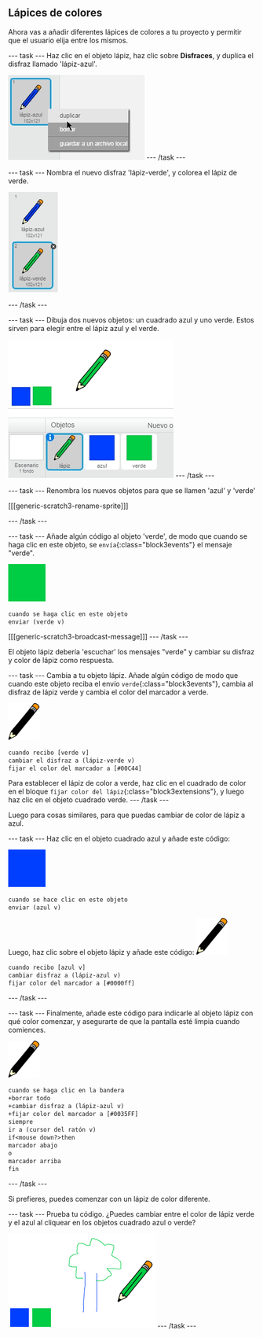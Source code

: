 ## Lápices de colores

Ahora vas a añadir diferentes lápices de colores a tu proyecto y permitir que el usuario elija entre los mismos.

--- task --- Haz clic en el objeto lápiz, haz clic sobre **Disfraces**, y duplica el disfraz llamado 'lápiz-azul'.

![screenshot](images/paint-blue-duplicate.png) --- /task ---

--- task --- Nombra el nuevo disfraz 'lápiz-verde', y colorea el lápiz de verde.

![Captura de pantalla](images/paint-pencil-green.png)

--- /task ---

--- task --- Dibuja dos nuevos objetos: un cuadrado azul y uno verde. Estos sirven para elegir entre el lápiz azul y el verde.

![screenshot](images/paint-selectors.png) --- /task ---

--- task --- Renombra los nuevos objetos para que se llamen 'azul' y 'verde'

[[[generic-scratch3-rename-sprite]]]

--- /task ---

--- task --- Añade algún código al objeto 'verde', de modo que cuando se haga clic en este objeto, se `envía`{:class="block3events"} el mensaje "verde".

![cuadrado verde](images/green_square.png)

```blocks3
cuando se haga clic en este objeto
enviar (verde v)
```

[[[generic-scratch3-broadcast-message]]] --- /task ---

El objeto lápiz debería 'escuchar' los mensajes "verde" y cambiar su disfraz y color de lápiz como respuesta.

--- task --- Cambia a tu objeto lápiz. Añade algún código de modo que cuando este objeto reciba el envío `verde`{:class="block3events"}, cambia al disfraz de lápiz verde y cambia el color del marcador a verde.

![lápiz](images/pencil.png)

```blocks3
cuando recibo [verde v]
cambiar el disfraz a (lápiz-verde v)
fijar el color del marcador a [#00C44]
```

Para establecer el lápiz de color a verde, haz clic en el cuadrado de color en el bloque `fijar color del lápiz`{:class="block3extensions"}, y luego haz clic en el objeto cuadrado verde. --- /task ---

Luego para cosas similares, para que puedas cambiar de color de lápiz a azul.

--- task --- Haz clic en el objeto cuadrado azul y añade este código:

![cuadrado azul](images/blue_square.png)

```blocks3
cuando se hace clic en este objeto
enviar (azul v)
```

Luego, haz clic sobre el objeto lápiz y añade este código: ![lápiz](images/pencil.png)

```blocks3
cuando recibo [azul v]
cambiar disfraz a (lápiz-azul v)
fijar color del marcador a [#0000ff]
```

--- /task ---

--- task --- Finalmente, añade este código para indicarle al objeto lápiz con qué color comenzar, y asegurarte de que la pantalla esté limpia cuando comiences.

![lápiz](images/pencil.png)

```blocks3
cuando se haga clic en la bandera
+borrar todo
+cambiar disfraz a (lápiz-azul v)
+fijar color del marcador a [#0035FF]
siempre
ir a (cursor del ratón v)
if<mouse down?>then
marcador abajo
o 
marcador arriba
fin
```

--- /task ---

Si prefieres, puedes comenzar con un lápiz de color diferente.

--- task --- Prueba tu código. ¿Puedes cambiar entre el color de lápiz verde y el azul al cliquear en los objetos cuadrado azul o verde?

![screenshot](images/paint-pens-test.png) --- /task ---